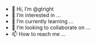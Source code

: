 - 👋 Hi, I’m @gtright
- 👀 I’m interested in ...
- 🌱 I’m currently learning ...
- 💞️ I’m looking to collaborate on ...
- 📫 How to reach me ...

<!---
gtright/gtright is a ✨ special ✨ repository because its `README.md` (this file) appears on your GitHub profile.
You can click the Preview link to take a look at your changes.
--->
